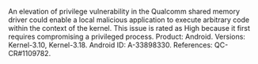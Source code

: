 An elevation of privilege vulnerability in the Qualcomm shared memory driver could enable a local malicious application to execute arbitrary code within the context of the kernel. This issue is rated as High because it first requires compromising a privileged process. Product: Android. Versions: Kernel-3.10, Kernel-3.18. Android ID: A-33898330. References: QC-CR#1109782.